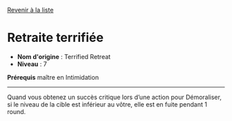 [Revenir à la liste](..)

# Retraite terrifiée

 * **Nom d'origine** : Terrified Retreat
 * **Niveau** : 7


<p><strong>Prérequis</strong> maître en Intimidation</p>
<hr>
<p>Quand vous obtenez un succès critique lors d’une action pour Démoraliser, si le niveau de la cible est inférieur au vôtre, elle est en fuite pendant 1 round.</p>